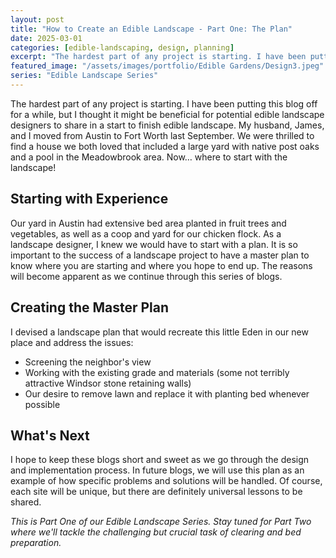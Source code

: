 ```yaml
---
layout: post
title: "How to Create an Edible Landscape - Part One: The Plan"
date: 2025-03-01
categories: [edible-landscaping, design, planning]
excerpt: "The hardest part of any project is starting. I have been putting this blog off for a while, but I thought it might be beneficial for potential edible landscape designers to share in a start to finish edible landscape."
featured_image: "/assets/images/portfolio/Edible Gardens/Design3.jpeg"
series: "Edible Landscape Series"
---
```


The hardest part of any project is starting. I have been putting this blog off for a while, but I thought it might be beneficial for potential edible landscape designers to share in a start to finish edible landscape. My husband, James, and I moved from Austin to Fort Worth last September. We were thrilled to find a house we both loved that included a large yard with native post oaks and a pool in the Meadowbrook area. Now… where to start with the landscape! 

## Starting with Experience

Our yard in Austin had extensive bed area planted in fruit trees and vegetables, as well as a coop and yard for our chicken flock. As a landscape designer, I knew we would have to start with a plan. It is so important to the success of a landscape project to have a master plan to know where you are starting and where you hope to end up. The reasons will become apparent as we continue through this series of blogs.

## Creating the Master Plan

I devised a landscape plan that would recreate this little Eden in our new place and address the issues: 
- Screening the neighbor's view
- Working with the existing grade and materials (some not terribly attractive Windsor stone retaining walls)
- Our desire to remove lawn and replace it with planting bed whenever possible

## What's Next

I hope to keep these blogs short and sweet as we go through the design and implementation process. In future blogs, we will use this plan as an example of how specific problems and solutions will be handled. Of course, each site will be unique, but there are definitely universal lessons to be shared.

*This is Part One of our Edible Landscape Series. Stay tuned for Part Two where we'll tackle the challenging but crucial task of clearing and bed preparation.*
